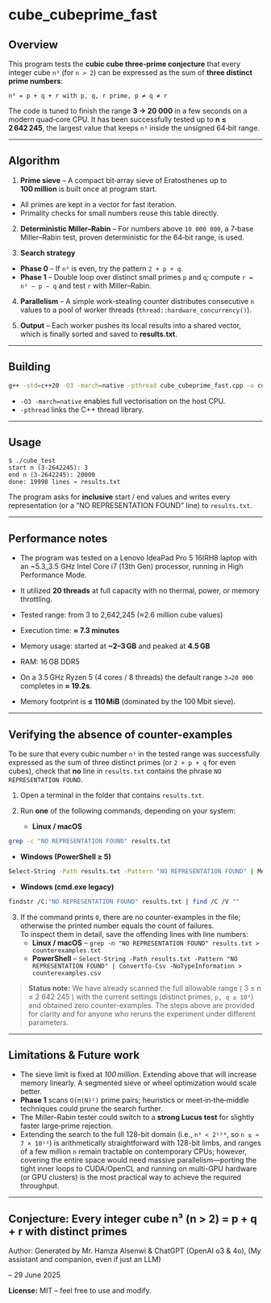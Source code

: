 
# cube_cubeprime_fast

## Overview
This program tests the **cubic cube three‑prime conjecture** that every integer cube `n³` (for `n > 2`)
can be expressed as the sum of **three distinct prime numbers**:

```
n³ = p + q + r with p, q, r prime, p ≠ q ≠ r
```

The code is tuned to finish the range **3 → 20 000** in a few seconds on a modern
quad‑core CPU. It has been successfully tested up to **n ≤ 2 642 245**, the largest value that keeps
`n³` inside the unsigned 64‑bit range.

---

## Algorithm

1. **Prime sieve** – A compact bit‑array sieve of Eratosthenes up to **100 million**
is built once at program start.
* All primes are kept in a vector for fast iteration.
* Primality checks for small numbers reuse this table directly.

2. **Deterministic Miller–Rabin** – For numbers above `10 000 000`, a 7‑base
Miller–Rabin test, proven deterministic for the 64‑bit range, is used.

3. **Search strategy**
* **Phase 0** – If `n³` is even, try the pattern `2 + p + q`.
* **Phase 1** – Double loop over distinct small primes `p` and `q`;
compute `r = n³ − p − q` and test `r` with Miller–Rabin.

4. **Parallelism** – A simple work‑stealing counter distributes consecutive `n`
values to a pool of worker threads (`thread::hardware_concurrency()`).

5. **Output** – Each worker pushes its local results into a shared vector,
which is finally sorted and saved to **results.txt**.

---

## Building

```bash
g++ -std=c++20 -O3 -march=native -pthread cube_cubeprime_fast.cpp -o cube_test
```

* `-O3 -march=native` enables full vectorisation on the host CPU.
* `-pthread` links the C++ thread library.

---

## Usage

```
$ ./cube_test
start n (3-2642245): 3
end n (3-2642245): 20000
done: 19998 lines → results.txt
```

The program asks for **inclusive** start / end values and writes every
representation (or a “NO REPRESENTATION FOUND” line) to `results.txt`.

---

## Performance notes

* The program was tested on a Lenovo IdeaPad Pro 5 16IRH8 laptop with an ~5.3_3.5 GHz Intel Core i7 (13th Gen) processor, running in High Performance Mode.
* It utilized **20 threads** at full capacity with no thermal, power, or memory throttling.

* Tested range: from 3 to 2,642,245 (≈2.6 million cube values)
* Execution time: **≈ 7.3 minutes**
* Memory usage: started at **~2–3 GB** and peaked at **4.5 GB**
* RAM: 16 GB DDR5
* On a 3.5 GHz Ryzen 5 (4 cores / 8 threads) the default range `3→20 000`
completes in **≈ 19.2s**.
* Memory footprint is **≤ 110 MiB** (dominated by the 100 Mbit sieve).

---

## Verifying the absence of counter-examples

To be sure that every cubic number `n³` in the tested range was successfully expressed as the sum of three distinct primes (or `2 + p + q` for even cubes), check that **no** line in `results.txt` contains the phrase `NO REPRESENTATION FOUND`.

1. Open a terminal in the folder that contains `results.txt`.
2. Run **one** of the following commands, depending on your system:

   * **Linux / macOS**  
```bash
grep -c "NO REPRESENTATION FOUND" results.txt 
```

   * **Windows (PowerShell ≥ 5)**  
```bash 
Select-String -Path results.txt -Pattern "NO REPRESENTATION FOUND" | Measure-Object
```

   * **Windows (cmd.exe legacy)**  
```bash
findstr /C:"NO REPRESENTATION FOUND" results.txt | find /C /V ""
```

3. If the command prints `0`, there are no counter-examples in the file; otherwise the printed number equals the count of failures.  
   To inspect them in detail, save the offending lines with line numbers:
   * **Linux / macOS** – `grep -n "NO REPRESENTATION FOUND" results.txt > counterexamples.txt`  
   * **PowerShell** – `Select-String -Path results.txt -Pattern "NO REPRESENTATION FOUND" | ConvertTo-Csv -NoTypeInformation > counterexamples.csv`

> **Status note:** We have already scanned the full allowable range ( 3 ≤ n ≤ 2 642 245 ) with the current settings (distinct primes, `p, q ≤ 10⁸`) and obtained zero counter-examples. The steps above are provided for clarity and for anyone who reruns the experiment under different parameters.

---

## Limitations & Future work


* The sieve limit is fixed at *100 million*. Extending above that will
increase memory linearly. A segmented sieve or wheel optimization would
scale better.
* **Phase 1** scans `O(π(N)²)` prime pairs; heuristics or meet‑in‑the‑middle
techniques could prune the search further.
* The Miller–Rabin tester could switch to a **strong Lucus test** for slightly
faster large‑prime rejection.
* Extending the search to the full 128-bit domain (i.e., `n³ < 2¹²⁸`, so `n ≤ ≈ 7 × 10¹²`) is arithmetically straightforward with 128-bit limbs, and ranges of a few million `n` remain tractable on contemporary CPUs; however, covering the entire space would need massive parallelism—porting the tight inner loops to CUDA/OpenCL and running on multi-GPU hardware (or GPU clusters) is the most practical way to achieve the required throughput.


---

## Conjecture: Every integer cube n³ (n > 2) = p + q + r with distinct primes

Author: Generated by Mr. Hamza Alsenwi & ChatGPT (OpenAI o3 & 4o), (My assistant and companion, even if just an LLM)

– 29 June 2025

**License:** MIT – feel free to use and modify.